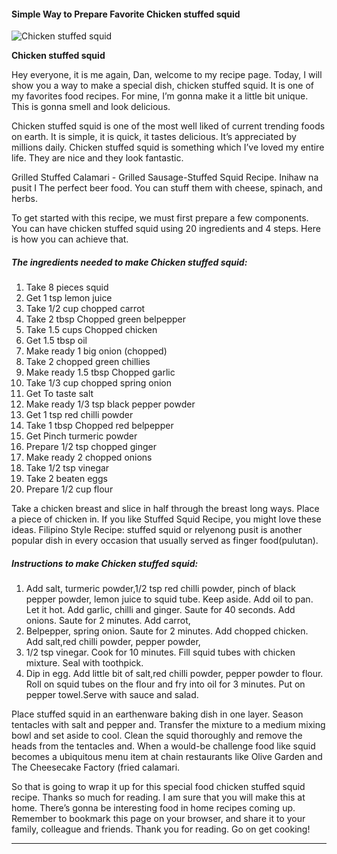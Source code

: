             

#### Simple Way to Prepare Favorite Chicken stuffed squid

![Chicken stuffed squid](https://img-global.cpcdn.com/recipes/6adb626bf528add8/751x532cq70/chicken-stuffed-squid-recipe-main-photo.jpg)

**Chicken stuffed squid**

Hey everyone, it is me again, Dan, welcome to my recipe page. Today, I will show you a way to make a special dish, chicken stuffed squid. It is one of my favorites food recipes. For mine, I’m gonna make it a little bit unique. This is gonna smell and look delicious.

Chicken stuffed squid is one of the most well liked of current trending foods on earth. It is simple, it is quick, it tastes delicious. It’s appreciated by millions daily. Chicken stuffed squid is something which I’ve loved my entire life. They are nice and they look fantastic.

Grilled Stuffed Calamari - Grilled Sausage-Stuffed Squid Recipe. Inihaw na pusit I The perfect beer food. You can stuff them with cheese, spinach, and herbs.

To get started with this recipe, we must first prepare a few components. You can have chicken stuffed squid using 20 ingredients and 4 steps. Here is how you can achieve that.

##### The ingredients needed to make Chicken stuffed squid:

1.  Take 8 pieces squid
2.  Get 1 tsp lemon juice
3.  Take 1/2 cup chopped carrot
4.  Take 2 tbsp Chopped green belpepper
5.  Take 1.5 cups Chopped chicken
6.  Get 1.5 tbsp oil
7.  Make ready 1 big onion (chopped)
8.  Take 2 chopped green chillies
9.  Make ready 1.5 tbsp Chopped garlic
10.  Take 1/3 cup chopped spring onion
11.  Get To taste salt
12.  Make ready 1/3 tsp black pepper powder
13.  Get 1 tsp red chilli powder
14.  Take 1 tbsp Chopped red belpepper
15.  Get Pinch turmeric powder
16.  Prepare 1/2 tsp chopped ginger
17.  Make ready 2 chopped onions
18.  Take 1/2 tsp vinegar
19.  Take 2 beaten eggs
20.  Prepare 1/2 cup flour

Take a chicken breast and slice in half through the breast long ways. Place a piece of chicken in. If you like Stuffed Squid Recipe, you might love these ideas. Filipino Style Recipe: stuffed squid or relyenong pusit is another popular dish in every occasion that usually served as finger food(pulutan).

##### Instructions to make Chicken stuffed squid:

1.  Add salt, turmeric powder,1/2 tsp red chilli powder, pinch of black pepper powder, lemon juice to squid tube. Keep aside. Add oil to pan. Let it hot. Add garlic, chilli and ginger. Saute for 40 seconds. Add onions. Saute for 2 minutes. Add carrot,
2.  Belpepper, spring onion. Saute for 2 minutes. Add chopped chicken. Add salt,red chilli powder, pepper powder,
3.  1/2 tsp vinegar. Cook for 10 minutes. Fill squid tubes with chicken mixture. Seal with toothpick.
4.  Dip in egg. Add little bit of salt,red chilli powder, pepper powder to flour. Roll on squid tubes on the flour and fry into oil for 3 minutes. Put on pepper towel.Serve with sauce and salad.

Place stuffed squid in an earthenware baking dish in one layer. Season tentacles with salt and pepper and. Transfer the mixture to a medium mixing bowl and set aside to cool. Clean the squid thoroughly and remove the heads from the tentacles and. When a would-be challenge food like squid becomes a ubiquitous menu item at chain restaurants like Olive Garden and The Cheesecake Factory (fried calamari.

So that is going to wrap it up for this special food chicken stuffed squid recipe. Thanks so much for reading. I am sure that you will make this at home. There’s gonna be interesting food in home recipes coming up. Remember to bookmark this page on your browser, and share it to your family, colleague and friends. Thank you for reading. Go on get cooking!

* * *